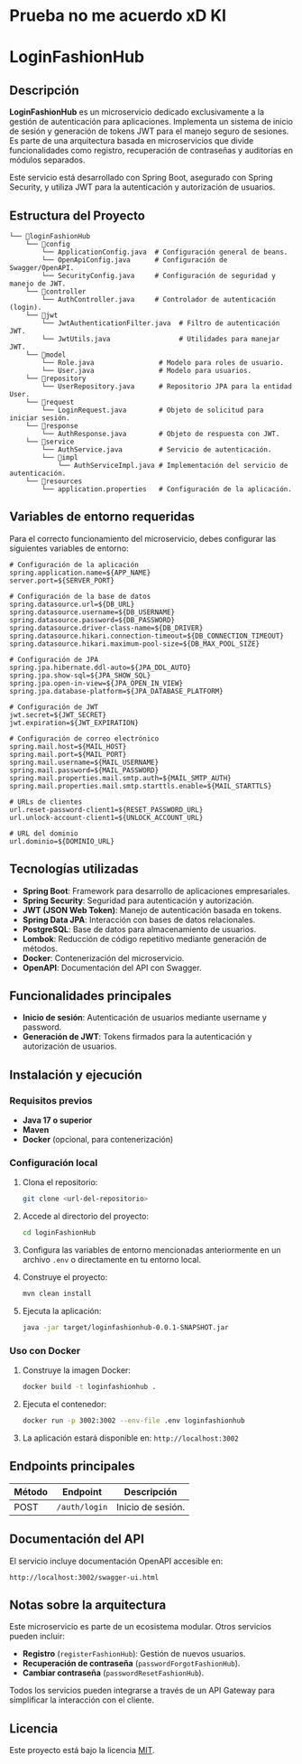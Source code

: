 # Prueba no me acuerdo xD KI
# LoginFashionHub

## Descripción

**LoginFashionHub** es un microservicio dedicado exclusivamente a la gestión de autenticación para aplicaciones. Implementa un sistema de inicio de sesión y generación de tokens JWT para el manejo seguro de sesiones. Es parte de una arquitectura basada en microservicios que divide funcionalidades como registro, recuperación de contraseñas y auditorías en módulos separados.

Este servicio está desarrollado con Spring Boot, asegurado con Spring Security, y utiliza JWT para la autenticación y autorización de usuarios.

## Estructura del Proyecto

```plaintext
└── 📁loginFashionHub
    └── 📁config
        └── ApplicationConfig.java  # Configuración general de beans.
        └── OpenApiConfig.java      # Configuración de Swagger/OpenAPI.
        └── SecurityConfig.java     # Configuración de seguridad y manejo de JWT.
    └── 📁controller
        └── AuthController.java     # Controlador de autenticación (login).
    └── 📁jwt
        └── JwtAuthenticationFilter.java  # Filtro de autenticación JWT.
        └── JwtUtils.java                 # Utilidades para manejar JWT.
    └── 📁model
        └── Role.java                # Modelo para roles de usuario.
        └── User.java                # Modelo para usuarios.
    └── 📁repository
        └── UserRepository.java      # Repositorio JPA para la entidad User.
    └── 📁request
        └── LoginRequest.java        # Objeto de solicitud para iniciar sesión.
    └── 📁response
        └── AuthResponse.java        # Objeto de respuesta con JWT.
    └── 📁service
        └── AuthService.java         # Servicio de autenticación.
        └── 📁impl
            └── AuthServiceImpl.java # Implementación del servicio de autenticación.
    └── 📁resources
        └── application.properties   # Configuración de la aplicación.
```

## Variables de entorno requeridas

Para el correcto funcionamiento del microservicio, debes configurar las siguientes variables de entorno:

```properties
# Configuración de la aplicación
spring.application.name=${APP_NAME}
server.port=${SERVER_PORT}

# Configuración de la base de datos
spring.datasource.url=${DB_URL}
spring.datasource.username=${DB_USERNAME}
spring.datasource.password=${DB_PASSWORD}
spring.datasource.driver-class-name=${DB_DRIVER}
spring.datasource.hikari.connection-timeout=${DB_CONNECTION_TIMEOUT}
spring.datasource.hikari.maximum-pool-size=${DB_MAX_POOL_SIZE}

# Configuración de JPA
spring.jpa.hibernate.ddl-auto=${JPA_DDL_AUTO}
spring.jpa.show-sql=${JPA_SHOW_SQL}
spring.jpa.open-in-view=${JPA_OPEN_IN_VIEW}
spring.jpa.database-platform=${JPA_DATABASE_PLATFORM}

# Configuración de JWT
jwt.secret=${JWT_SECRET}
jwt.expiration=${JWT_EXPIRATION}

# Configuración de correo electrónico
spring.mail.host=${MAIL_HOST}
spring.mail.port=${MAIL_PORT}
spring.mail.username=${MAIL_USERNAME}
spring.mail.password=${MAIL_PASSWORD}
spring.mail.properties.mail.smtp.auth=${MAIL_SMTP_AUTH}
spring.mail.properties.mail.smtp.starttls.enable=${MAIL_STARTTLS}

# URLs de clientes
url.reset-password-client1=${RESET_PASSWORD_URL}
url.unlock-account-client1=${UNLOCK_ACCOUNT_URL}

# URL del dominio
url.dominio=${DOMINIO_URL}
```

## Tecnologías utilizadas

- **Spring Boot**: Framework para desarrollo de aplicaciones empresariales.
- **Spring Security**: Seguridad para autenticación y autorización.
- **JWT (JSON Web Token)**: Manejo de autenticación basada en tokens.
- **Spring Data JPA**: Interacción con bases de datos relacionales.
- **PostgreSQL**: Base de datos para almacenamiento de usuarios.
- **Lombok**: Reducción de código repetitivo mediante generación de métodos.
- **Docker**: Contenerización del microservicio.
- **OpenAPI**: Documentación del API con Swagger.

## Funcionalidades principales

- **Inicio de sesión**: Autenticación de usuarios mediante username y password.
- **Generación de JWT**: Tokens firmados para la autenticación y autorización de usuarios.

## Instalación y ejecución

### Requisitos previos
- **Java 17 o superior**
- **Maven**
- **Docker** (opcional, para contenerización)

### Configuración local

1. Clona el repositorio:
   ```bash
   git clone <url-del-repositorio>
   ```

2. Accede al directorio del proyecto:
   ```bash
   cd loginFashionHub
   ```

3. Configura las variables de entorno mencionadas anteriormente en un archivo `.env` o directamente en tu entorno local.

4. Construye el proyecto:
   ```bash
   mvn clean install
   ```

5. Ejecuta la aplicación:
   ```bash
   java -jar target/loginfashionhub-0.0.1-SNAPSHOT.jar
   ```

### Uso con Docker

1. Construye la imagen Docker:
   ```bash
   docker build -t loginfashionhub .
   ```

2. Ejecuta el contenedor:
   ```bash
   docker run -p 3002:3002 --env-file .env loginfashionhub
   ```

3. La aplicación estará disponible en: `http://localhost:3002`

## Endpoints principales

| Método | Endpoint           | Descripción                |
|--------|--------------------|----------------------------|
| POST   | `/auth/login`      | Inicio de sesión.          |

## Documentación del API

El servicio incluye documentación OpenAPI accesible en:
```
http://localhost:3002/swagger-ui.html
```

## Notas sobre la arquitectura

Este microservicio es parte de un ecosistema modular. Otros servicios pueden incluir:

- **Registro** (`registerFashionHub`): Gestión de nuevos usuarios.
- **Recuperación de contraseña** (`passwordForgotFashionHub`).
- **Cambiar contraseña** (`passwordResetFashionHub`).

Todos los servicios pueden integrarse a través de un API Gateway para simplificar la interacción con el cliente.

## Licencia 

Este proyecto está bajo la licencia [MIT](https://opensource.org/licenses/MIT).

